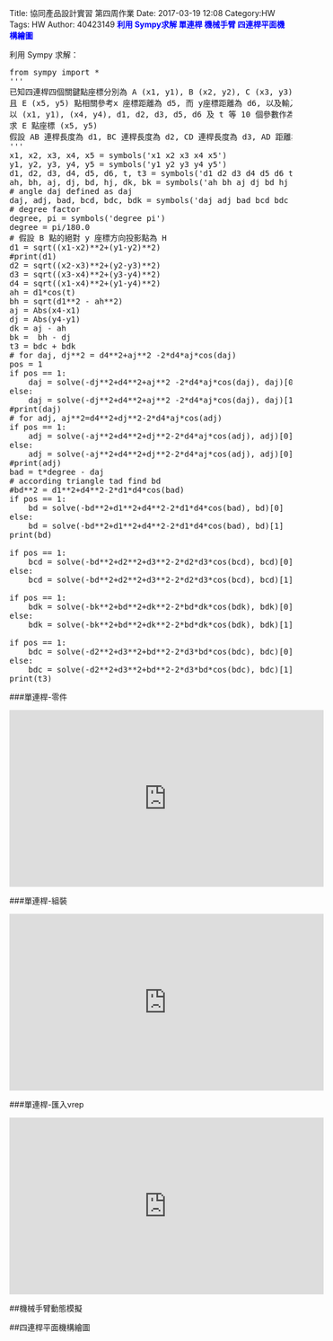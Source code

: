 Title: 協同產品設計實習 第四周作業
Date: 2017-03-19 12:08
Category:HW
Tags: HW
Author: 40423149
<b><font color="blue">利用 Sympy求解  單連桿  機械手臂  四連桿平面機構繪圖 </font></b>



<!-- PELICAN_END_SUMMARY -->

利用 Sympy 求解：

<pre class="brush: python">
from sympy import *
'''
已知四連桿四個關鍵點座標分別為 A (x1, y1), B (x2, y2), C (x3, y3) 與 D (x4, y4)
且 E (x5, y5) 點相關參考x 座標距離為 d5, 而 y座標距離為 d6, 以及輸入角度逆時鐘轉 t 度
以 (x1, y1), (x4, y4), d1, d2, d3, d5, d6 及 t 等 10 個參數作為輸入, 
求 E 點座標 (x5, y5)
假設 AB 連桿長度為 d1, BC 連桿長度為 d2, CD 連桿長度為 d3, AD 距離為 d4
'''
x1, x2, x3, x4, x5 = symbols('x1 x2 x3 x4 x5')
y1, y2, y3, y4, y5 = symbols('y1 y2 y3 y4 y5')
d1, d2, d3, d4, d5, d6, t, t3 = symbols('d1 d2 d3 d4 d5 d6 t t3')
ah, bh, aj, dj, bd, hj, dk, bk = symbols('ah bh aj dj bd hj dk bk')
# angle daj defined as daj
daj, adj, bad, bcd, bdc, bdk = symbols('daj adj bad bcd bdc bdk')
# degree factor
degree, pi = symbols('degree pi')
degree = pi/180.0
# 假設 B 點的絕對 y 座標方向投影點為 H
d1 = sqrt((x1-x2)**2+(y1-y2)**2)
#print(d1)
d2 = sqrt((x2-x3)**2+(y2-y3)**2)
d3 = sqrt((x3-x4)**2+(y3-y4)**2)
d4 = sqrt((x1-x4)**2+(y1-y4)**2)
ah = d1*cos(t)
bh = sqrt(d1**2 - ah**2)
aj = Abs(x4-x1)
dj = Abs(y4-y1)
dk = aj - ah
bk =  bh - dj
t3 = bdc + bdk
# for daj, dj**2 = d4**2+aj**2 -2*d4*aj*cos(daj)
pos = 1
if pos == 1:
    daj = solve(-dj**2+d4**2+aj**2 -2*d4*aj*cos(daj), daj)[0]
else:
    daj = solve(-dj**2+d4**2+aj**2 -2*d4*aj*cos(daj), daj)[1]
#print(daj)
# for adj, aj**2=d4**2+dj**2-2*d4*aj*cos(adj)
if pos == 1:
    adj = solve(-aj**2+d4**2+dj**2-2*d4*aj*cos(adj), adj)[0]
else:
    adj = solve(-aj**2+d4**2+dj**2-2*d4*aj*cos(adj), adj)[0]
#print(adj)
bad = t*degree - daj
# according triangle tad find bd
#bd**2 = d1**2+d4**2-2*d1*d4*cos(bad)
if pos == 1:
    bd = solve(-bd**2+d1**2+d4**2-2*d1*d4*cos(bad), bd)[0]
else:
    bd = solve(-bd**2+d1**2+d4**2-2*d1*d4*cos(bad), bd)[1]
print(bd)

if pos == 1:
    bcd = solve(-bd**2+d2**2+d3**2-2*d2*d3*cos(bcd), bcd)[0]
else:
    bcd = solve(-bd**2+d2**2+d3**2-2*d2*d3*cos(bcd), bcd)[1]

if pos == 1:
    bdk = solve(-bk**2+bd**2+dk**2-2*bd*dk*cos(bdk), bdk)[0]
else:
    bdk = solve(-bk**2+bd**2+dk**2-2*bd*dk*cos(bdk), bdk)[1]

if pos == 1:
    bdc = solve(-d2**2+d3**2+bd**2-2*d3*bd*cos(bdc), bdc)[0]
else:
    bdc = solve(-d2**2+d3**2+bd**2-2*d3*bd*cos(bdc), bdc)[1]
print(t3)
</pre>



###單連桿-零件

<iframe width="560" height="315" src="https://www.youtube.com/embed/Vn1eMMSJMrc" frameborder="0" allowfullscreen></iframe>

###單連桿-組裝

<iframe width="560" height="315" src="https://www.youtube.com/embed/AYIdrA0_7-Q" frameborder="0" allowfullscreen></iframe>

###單連桿-匯入vrep

<iframe width="560" height="315" src="https://www.youtube.com/embed/YBe71JVHP-c" frameborder="0" allowfullscreen></iframe>

##機械手臂動態模擬
<!-- 導入 Brython 標準程式庫 3.3.1 -->

<script type="text/javascript" src="./../data/brython_dist.js">
</script>

<script type="text/javascript" src="./../data/Cango-8v05-min.js"></script>

<script type="text/javascript" src="./../data/Cango2D-7v04-min.js"></script>

<script type="text/javascript" src="./../data/CangoAnimation-4v01.js"></script>

<!-- 啟動 Brython 時, 設定 pythonpath 為 data/py -->

<script>
window.onload=function(){
brython({debug:1, pythonpath:['./../data/py']});
}
</script>
<canvas id='robot' width='800' height='400'></canvas>

<script type="text/python">
from browser import window

cango2d = window.Cango2D.new
shapedefs = window.shapeDefs
obj2d = window.Obj2D.new
tweener = window.Tweener.new

cgo = cango2d("robot")
# 清除畫面
cgo.clearCanvas("lightyellow")
cgo.setWorldCoords(-50, -50, 300)

# 加上基軸與第一桿
# 畫筆移到 -20, -10, 畫直線到 -10,-10 以及 -10,0 
standData = ['M', -20,-10, 'L', -10,-10, -10,0, 'A', 10,10,0,0,0,10,0, 'L',10,-10, 20,-10, 20,-40, -20,-40,'z']
stand = obj2d(standData, "SHAPE", {
        "fillColor":'darkgray',
        "border": True,
        "strokeColor": "#222222" })
axle0 = obj2d(shapedefs.circle(10), "SHAPE", {
        "fillColor":'gray',
        "border": True,
        "strokeColor": "#222222" })
armGrp = cgo.createGroup2D(stand, axle0)

segData = ['M',0,-8, 'A',8,8,0,0,0,0,8, 'L',50,8, 'A',8,8,0,0,0,50,-8, 'Z']
seg1 = obj2d(segData, "SHAPE", {
        "fillColor":'darkGray',
        "border": True,
        "strokeColor": "#222222",
        "zIndex": -1 })
# 利用 zIndex 決定疊層的先後次序
axle1 = obj2d(shapedefs.circle(8), "SHAPE", {
        "fillColor":'gray',
        "border": True,
        "strokeColor": "#222222",
        "zIndex": 1 })
axle1.translate(50, 0)
seg1Grp = cgo.createGroup2D(seg1, axle1)
armGrp.addObj(seg1Grp)

# 加上第二軸
seg2 = obj2d(segData, "SHAPE", {
        "fillColor":'darkGray',
        "border": True,
        "strokeColor": "#222222",
        "zIndex": -1 })
axle2 = obj2d(shapedefs.circle(8), "SHAPE", {
        "fillColor":'gray',
        "border": True,
        "strokeColor": "#222222",
        "zIndex": 1 })
axle2.translate(50, 0)
seg2Grp = cgo.createGroup2D(seg2, axle2)
cgo.render(seg2Grp)
# 請注意 seg2Grp 加上 seg1Grp 物件上
seg1Grp.addObj(seg2Grp)

seg3 = obj2d(segData, "SHAPE", {
        'fillColor':'darkGray',
        'border': True,
        'strokeColor': "#222222",
        'zIndex': -1 })
axle3 = obj2d(shapedefs.circle(6), "SHAPE", {
        'fillColor':'gray',
        'border': True,
        'strokeColor': "#222222",
        'zIndex': 1 })
axle3.translate(50, 0)
seg3Grp = cgo.createGroup2D(seg3, axle3)
seg2Grp.addObj(seg3Grp)

seg4Data = ['M',0,-6, 'A',6,6,0,0,0,0,6, 'L',40,6, 40,12, 50,12, 50,-12, 40,-12, 40,-6, 'Z']
seg4 = obj2d(seg4Data, "SHAPE", {
        'fillColor':'darkGray',
        'border': True,
        'strokeColor': "#222222",
        'zIndex': -1 })
seg3Grp.addObj(seg4)

# setup animation
animData = {'s1': [0, 80, 45, 0],
                  's2': [0, -60, -60, 0],
                  's3': [0, -90, 0, 90, 0],
                  's4': [0, 30, -90, 0]}

armTwnr = tweener(0, 3500, 'loop')

def initArm(opts):
    seg2Grp.transform.translate(50,0)
    seg3Grp.transform.translate(50,0)
    seg4.transform.translate(50,0)


def armPathFn(time, opts):
    seg1Rot = armTwnr.getVal(time, opts.s1)
    seg2Rot = armTwnr.getVal(time, opts.s2)
    seg3Rot = armTwnr.getVal(time, opts.s3)
    seg4Rot = armTwnr.getVal(time, opts.s4)

    seg1Grp.transform.rotate(seg1Rot)
    seg2Grp.transform.rotate(seg2Rot)
    seg2Grp.transform.translate(50,0)
    seg3Grp.transform.rotate(seg3Rot)
    seg3Grp.transform.translate(50,0)
    seg4.transform.rotate(seg4Rot)
    seg4.transform.translate(50,0)

cgo.animate(armGrp, initArm, armPathFn, animData)
cgo.playAnimation()
</script>

##四連桿平面機構繪圖
<!-- 導入 Brython 標準程式庫 3.3.1 -->

<script type="text/javascript" src="./../data/brython_dist.js">
</script>

<script type="text/javascript" src="./../data/Cango-8v05-min.js"></script>

<script type="text/javascript" src="./../data/Cango2D-7v04-min.js"></script>

<script type="text/javascript" src="./../data/CangoAnimation-4v01.js"></script>

<!-- 啟動 Brython 時, 設定 pythonpath 為 data/py -->

<script>
window.onload=function(){
brython({debug:1, pythonpath:['./../data/py']});
}
</script>
<!-- 以下執行 Brython 程式 -->

<canvas id="plotarea2" width="600" height="600"></canvas>

<script type="text/python">
from browser import window

cango = window.Cango2D.new
shapedefs = window.shapeDefs
obj2d = window.Obj2D.new
group2d = window.Group2D.new
cgo = cango("plotarea2")

x1, y1 = 20, 20
cx1, cy1 = 60, 120
x2, y2 = 160, 130
cx2, cy2 = 150, 130
cx3, cy3 = 170, 20
x3, y3 = 150, 100

def dragC1(mousePos):
    global cx1, cy1
    cx1 = mousePos.x
    cy1 = mousePos.y
    drawCurve()

def dragC2(mousePos):
    global cx2, cy2
    cx2 = mousePos.x
    cy2 = mousePos.y
    drawCurve()

def dragC3(mousePos):
    global cx3, cy3
    cx3 = mousePos.x
    cy3 = mousePos.y
    drawCurve()

def dragX1(mousePos):
    global x1, y1
    x1 = mousePos.x
    y1 = mousePos.y
    drawCurve()

def drawCurve():
    # curve change shape so it must be re-draw each time
    # draw a quadratic bezier from x1,y2 to x2,y2
    qbez = obj2d(['M', x1, y1, 'Q', cx1, cy1, x2, y2], "PATH",  {
          "strokeColor":'blue'})
    cbez = obj2d(['M', x2, y2, 'C', cx2, cy2, cx3, cy3, x3, y3], "PATH",  {
          "strokeColor":'green'})
    # show lines to control point
    '''
    L1 = obj2d(['M', x1, y1, 'L', cx1, cy1, x2, y2], "PATH", {
      "strokeColor":"rgba(0, 0, 0, 0.2)",
      "dashed":[4]})  # semi-transparent gray
    L2 = obj2d(['M', x2, y2, 'L', cx2, cy2], "PATH", {
      "strokeColor":"rgba(0, 0, 0, 0.2)",
      "dashed":[4]})
    L3 = obj2d(['M', x3, y3, 'L', cx3, cy3], "PATH", {
      "strokeColor":"rgba(0, 0, 0, 0.2)",
      "dashed":[4]})
    '''
    L1 = obj2d(['M', x1, y1, 'L', cx1, cy1], "PATH", {
      "strokeColor":"rgba(0, 0, 0, 0.2)",
      "solided":[10]})  # semi-transparent gray
    L2 = obj2d(['M', cx1, cy1, 'L', cx2, cy2], "PATH", {
      "strokeColor":"rgba(0, 0, 0, 0.2)",
      "solided":[10]})
    L3 = obj2d(['M', cx2, cy2, 'L', cx3, cy3], "PATH", {
      "strokeColor":"rgba(0, 0, 0, 0.2)",
      "solided":[10]})
    #c1.transform.reset()
    c1.transform.translate(cx1, cy1)
    #c2.transform.reset()
    c2.transform.translate(cx2, cy2)
    #c3.transform.reset()
    c3.transform.translate(cx3, cy3)
    #mx1.transform.reset()
    mx1.transform.translate(x1, y1)
    #grp = group2d(qbez, cbez, L1, L2, L3, c1, c2, c3)
    grp = group2d(L1, L2, L3, c1, c2, c3, mx1)
    cgo.clearCanvas()
    cgo.render(grp)

cgo.clearCanvas("lightyellow")
cgo.setWorldCoords(0, 0, 200)

# draggable control points
c1 = obj2d(shapedefs.circle(4), "SHAPE", {"fillColor":'red'})
c1.enableDrag(None, dragC1, None)
c2 = c1.dup()
c2.enableDrag(None, dragC2, None)
c3 = c1.dup()
c3.enableDrag(None, dragC3, None)
mx1 = c1.dup()
mx1.enableDrag(None, dragX1, None)
drawCurve();
</script>